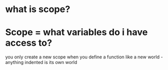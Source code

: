 # what is scope?

# Scope = what variables do i have access to?
you only create a new scope when you define a function like a new world - anything indented is its own world